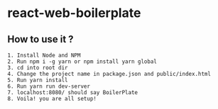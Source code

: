 # react-web-boilerplate

## How to use it ?

```
1. Install Node and NPM
2. Run npm i -g yarn or npm install yarn global
3. cd into root dir
4. Change the project name in package.json and public/index.html
5. Run yarn install
6. Run yarn run dev-server
7. localhost:8080/ should say BoilerPlate
8. Voila! you are all setup!
```